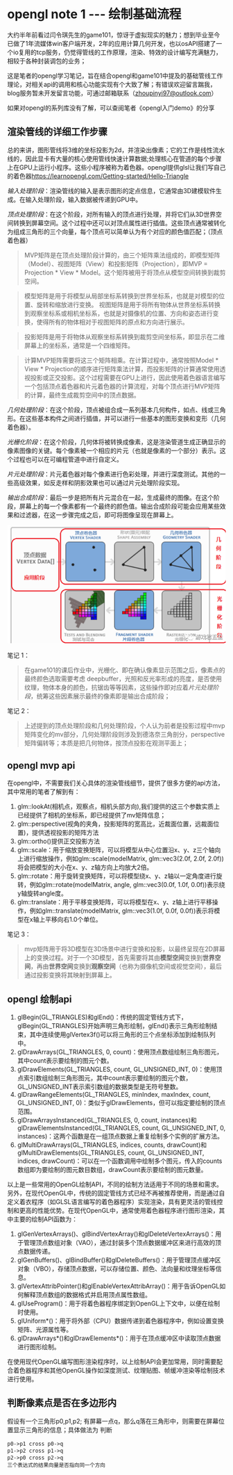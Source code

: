 # opengl note 1 --- 绘制基础流程
大约半年前看过闫令琪先生的game101，惊讶于虚拟现实的魅力；想到毕业至今已做了1年流媒体win客户端开发，2年的应用计算几何开发，也以osAPI搭建了一个io复用的tcp服务，仍觉得管线的工作原理，渲染、特效的设计编写充满魅力，相较于各种封装调包的业务；

这是笔者的opengl学习笔记，旨在结合opengl和game101中提及的基础管线工作理论，对相关api的调用和核心功能实现有个大致了解；有错误欢迎留言踹我，blog服务暂未开发留言功能，可通过邮箱联系（zhoupinyi97@outlook.com）

如果对opengl的系列库没有了解，可以查阅笔者《opengl入门demo》的分享

## 渲染管线的详细工作步骤
总的来讲，图形管线将3维的坐标投影为2d，并渲染出像素；它的工作是线性流水线的，因此显卡有大量的核心使用管线快速计算数据;处理核心在管道的每个步骤上在GPU上运行小程序。这些小程序被称为着色器。opengl提供glsl让我们写自己的着色器<https://learnopengl.com/Getting-started/Hello-Triangle>

*输入处理阶段*：渲染管线的输入是表示图形的定点信息，它通常由3D建模软件生成。在输入处理阶段，输入数据被传递到GPU中。

*顶点处理阶段*：在这个阶段，对所有输入的顶点进行处理，并将它们从3D世界空间转换到屏幕空间。这个过程中还可以对顶点属性进行插值。这些顶点通常被转化为组成三角形的三个向量，每个顶点可以简单认为有个对应的颜色值匹配；（顶点着色器）
> MVP矩阵是在顶点处理阶段计算的，由三个矩阵乘法组成的，即模型矩阵（Model）、视图矩阵（View）和投影矩阵（Projection），即MVP = Projection * View * Model。这个矩阵被用于将顶点从模型空间转换到裁剪空间。

> 模型矩阵是用于将模型从局部坐标系转换到世界坐标系，也就是对模型的位置、旋转和缩放进行变换。
> 视图矩阵是用于将所有物体从世界坐标系转换到观察坐标系或相机坐标系，也就是对摄像机的位置、方向和姿态进行变换，使得所有的物体相对于视图矩阵的原点和方向进行展示。

> 投影矩阵是用于将物体从观察坐标系转换到裁剪空间坐标系，即显示在二维屏幕上的坐标系，通常是一个四维矩阵。

> 计算MVP矩阵需要将这三个矩阵相乘。在计算过程中，通常按照Model * View * Projection的顺序进行矩阵乘法计算，而投影矩阵的计算通常使用透视投影或正交投影。这个过程需要在GPU上进行，因此使用着色器语言编写一个包括顶点着色器和片元着色器的计算流程，对每个顶点进行MVP矩阵的计算，最终生成裁剪空间中的顶点数据。

*几何处理阶段*：在这个阶段，顶点被组合成一系列基本几何构件，如点、线或三角形。在这些基本构件之间进行插值，并可以进行一些基本的图形变换和变形（几何着色器）。

*光栅化阶段*：在这个阶段，几何体将被转换成像素，这是渲染管道生成正确显示的像素图像的关键。每个像素被一个相应的片元（也就是像素的一个部分）表示。这个过程也可以在可编程管道中进行自定义。

*片元处理阶段*：片元着色器对每个像素进行色彩处理，并进行深度测试。其他的一些高级效果，如反走样和阴影效果也可以通过片元处理阶段实现。

*输出合成阶段*：最后一步是把所有片元混合在一起，生成最终的图像。在这个阶段，屏幕上的每一个像素都有一个最终的颜色值。输出合成阶段可能会应用某些效果和过滤器，在这一步骤完成之后，即可将图像呈现在屏幕上。

![流程图](../../picture/pipline_work_flow.png)

笔记 1：

> 在game101的课后作业中，光栅化、即在确认像素显示范围之后，像素点的最终颜色选取需要考虑 deepbuffer，光照和反光率形成的亮度，是否使用纹理，物体本身的颜色，抗锯齿等等因素，这些操作即对应着*片元处理阶段*，统筹这些因素展示最终的像素即是输出合成阶段；

笔记 2：
> 上述提到的顶点处理阶段和几何处理阶段，个人认为前者是投影过程中mvp矩阵变化的mv部分，几何处理阶段则涉及到德洛奈三角剖分，perspective 矩阵偏转等；本质是把几何物体，按顶点投影在观测平面上；

## opengl mvp api
在opengl中，不需要我们关心具体的渲染管线细节，提供了很多方便的api方法，其中常用的笔者了解到有：
1. glm::lookAt(相机点，观察点，相机头部方向),我们提供的这三个参数实质上已经提供了相机的坐标系，即已经提供了mv矩阵信息；
2. glm::perspective(视角的夹角，投影矩阵的宽高比，近裁面位置，远裁面位置)，提供透视投影的矩阵方法
3. glm::ortho()提供正交投影方法
4. glm::scale：用于缩放变换矩阵，可以将模型从中心位置沿x、y、z三个轴向上进行缩放操作，例如glm::scale(modelMatrix, glm::vec3(2.0f, 2.0f, 2.0f))将会把模型的大小在x、y、z轴方向上均放大2倍。
5. glm::rotate：用于旋转变换矩阵，可以将模型绕x、y、z轴以一定角度进行旋转，例如glm::rotate(modelMatrix, angle, glm::vec3(0.0f, 1.0f, 0.0f))表示绕y轴旋转angle度。
6. glm::translate：用于平移变换矩阵，可以将模型在x、y、z轴上进行平移操作，例如glm::translate(modelMatrix, glm::vec3(1.0f, 0.0f, 0.0f))表示将模型在x轴上平移向右1.0个单位。

笔记 3：
> mvp矩阵用于将3D模型在3D场景中进行变换和投影，以最终呈现在2D屏幕上的变换过程。对于一个3D模型，首先需要将其由**模型空间**变换到**世界空间**，再由**世界空间**变换到**观察空间**（也称为摄像机空间或视觉空间），最后通过投影变换将其映射到屏幕上。

## opengl 绘制api
1. glBegin(GL_TRIANGLES)和glEnd()：传统的固定管线方式下，glBegin(GL_TRIANGLES)开始声明三角形绘制，glEnd()表示三角形绘制结束，其中连续使用glVertex3f()可以将三角形的三个点坐标添加到绘制队列中。
2. glDrawArrays(GL_TRIANGLES, 0, count)：使用顶点数组绘制三角形图元，其中count表示要绘制的图元个数。
3. glDrawElements(GL_TRIANGLES, count, GL_UNSIGNED_INT, 0)：使用顶点索引数组绘制三角形图元，其中count表示要绘制的图元个数，GL_UNSIGNED_INT表示索引数组的数据类型是无符号整数。
4. glDrawRangeElements(GL_TRIANGLES, minIndex, maxIndex, count, GL_UNSIGNED_INT, 0)：类似于glDrawElements，但可以指定要绘制的顶点范围。
5. glDrawArraysInstanced(GL_TRIANGLES, 0, count, instances)和glDrawElementsInstanced(GL_TRIANGLES, count, GL_UNSIGNED_INT, 0, instances)：这两个函数是在一组顶点数据上重复绘制多个实例的扩展方法。
6. glMultiDrawArrays(GL_TRIANGLES, indices, counts, drawCount)和glMultiDrawElements(GL_TRIANGLES, count, GL_UNSIGNED_INT, indices, drawCount)：可以在一个函数调用中绘制多个图元，传入的counts数组即为要绘制的图元数目数组，drawCount表示要绘制的图元数量。

以上是一些常用的OpenGL绘制API，不同的绘制方法适用于不同的场景和需求。另外，在现代OpenGL中，传统的固定管线方式已经不再被推荐使用，而是通过自定义着衣程序（如GLSL语言编写的着色器程序）实现渲染，具有更灵活的管线控制和更高的性能优势。在现代OpenGL中，通常使用着色器程序进行图形渲染，其中主要的绘制API函数为：

1. glGenVertexArrays()、glBindVertexArray()和glDeleteVertexArrays()：用于管理顶点数组对象（VAO），通过封装多个顶点数据缓冲区来进行高效的顶点数据传递。
2. glGenBuffers()、glBindBuffer()和glDeleteBuffers()：用于管理顶点缓冲区对象（VBO），存储顶点数据，可以存储位置、颜色、法向量和纹理坐标等信息。
3. glVertexAttribPointer()和glEnableVertexAttribArray()：用于告诉OpenGL如何解释顶点数组的数据格式并启用顶点属性数组。
4. glUseProgram()：用于将着色器程序绑定到OpenGL上下文中，以便在绘制时使用。
5. glUniform*()：用于将外部（CPU）数据传递到着色器程序中，例如设置变换矩阵、光源属性等。
6. glDrawArrays*()和glDrawElements*()：用于在顶点缓冲区中读取顶点数据进行图形绘制。

在使用现代OpenGL编写图形渲染程序时，以上绘制API会更加常用，同时需要配合着色器程序和其他OpenGL操作如深度测试、纹理贴图、帧缓冲渲染等绘制技术进行使用。

## 判断像素点是否在多边形内
假设有一个三角形p0,p1,p2; 有屏幕一点q，那么q落在三角形中，则需要在屏幕位置显示三角形的信息；具体做法为
判断
```
p0->p1 cross p0->q
p1->p2 cross p1->q
p2->p0 cross p2->q
三个表达式的结果向量是否指向同一个方向
```